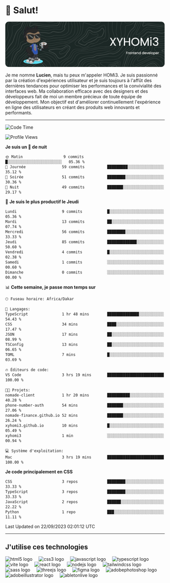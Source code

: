 # 👋 Salut!

![Header](./github-header-image.png)

Je me nomme **Lucien**, mais tu peux m'appeler HOMi3. Je suis passionné par la création d'expériences utilisateur et je suis toujours à l'affût des dernières tendances pour optimiser les performances et la convivialité des interfaces web. Ma collaboration efficace avec des designers et des développeurs fait de moi un membre précieux de toute équipe de développement. Mon objectif est d'améliorer continuellement l'expérience en ligne des utilisateurs en créant des produits web innovants et performants.

---
<!--START_SECTION:waka-->
![Code Time](http://img.shields.io/badge/Code%20Time-4%20hrs%2031%20mins-blue)

![Profile Views](http://img.shields.io/badge/Vues%20du%20profil-682-blue)

**Je suis un 🦉 de nuit** 

```text
🌞 Matin                  9 commits           █░░░░░░░░░░░░░░░░░░░░░░░░   05.36 % 
🌆 Journée                59 commits          █████████░░░░░░░░░░░░░░░░   35.12 % 
🌃 Soirée                 51 commits          ████████░░░░░░░░░░░░░░░░░   30.36 % 
🌙 Nuit                   49 commits          ███████░░░░░░░░░░░░░░░░░░   29.17 % 
```
📅 **Je suis le plus productif le Jeudi** 

```text
Lundi                    9 commits           █░░░░░░░░░░░░░░░░░░░░░░░░   05.36 % 
Mardi                    13 commits          ██░░░░░░░░░░░░░░░░░░░░░░░   07.74 % 
Mercredi                 56 commits          ████████░░░░░░░░░░░░░░░░░   33.33 % 
Jeudi                    85 commits          █████████████░░░░░░░░░░░░   50.60 % 
Vendredi                 4 commits           █░░░░░░░░░░░░░░░░░░░░░░░░   02.38 % 
Samedi                   1 commits           ░░░░░░░░░░░░░░░░░░░░░░░░░   00.60 % 
Dimanche                 0 commits           ░░░░░░░░░░░░░░░░░░░░░░░░░   00.00 % 
```


📊 **Cette semaine, je passe mon temps sur** 

```text
🕑︎ Fuseau horaire: Africa/Dakar

💬 Langages: 
TypeScript               1 hr 48 mins        ██████████████░░░░░░░░░░░   54.43 % 
CSS                      34 mins             ████░░░░░░░░░░░░░░░░░░░░░   17.47 % 
JSON                     17 mins             ██░░░░░░░░░░░░░░░░░░░░░░░   08.99 % 
TSConfig                 13 mins             ██░░░░░░░░░░░░░░░░░░░░░░░   06.65 % 
TOML                     7 mins              █░░░░░░░░░░░░░░░░░░░░░░░░   03.69 % 

🔥 Éditeurs de code: 
VS Code                  3 hrs 19 mins       █████████████████████████   100.00 % 

🐱‍💻 Projets: 
nomade-client            1 hr 20 mins        ██████████░░░░░░░░░░░░░░░   40.28 % 
phone-number-auth        54 mins             ███████░░░░░░░░░░░░░░░░░░   27.06 % 
nomade-finance.github.io 52 mins             ███████░░░░░░░░░░░░░░░░░░   26.24 % 
xyhomi3.github.io        10 mins             █░░░░░░░░░░░░░░░░░░░░░░░░   05.49 % 
xyhomi3                  1 min               ░░░░░░░░░░░░░░░░░░░░░░░░░   00.94 % 

💻 Système d'exploitation: 
Mac                      3 hrs 19 mins       █████████████████████████   100.00 % 
```

**Je code principalement en CSS** 

```text
CSS                      3 repos             ████████░░░░░░░░░░░░░░░░░   33.33 % 
TypeScript               3 repos             ████████░░░░░░░░░░░░░░░░░   33.33 % 
JavaScript               2 repos             ██████░░░░░░░░░░░░░░░░░░░   22.22 % 
Python                   1 repo              ███░░░░░░░░░░░░░░░░░░░░░░   11.11 % 
```




 Last Updated on 22/09/2023 02:01:12 UTC
<!--END_SECTION:waka-->
---

## J'utilise ces technologies

<div align="left">
  <img src="https://skillicons.dev/icons?i=html" height="40" alt="html5 logo"  />
  <img width="12" />
  <img src="https://skillicons.dev/icons?i=css" height="40" alt="css3 logo"  />
  <img width="12" />
  <img src="https://skillicons.dev/icons?i=js" height="40" alt="javascript logo"  />
  <img width="12" />
  <img src="https://skillicons.dev/icons?i=ts" height="40" alt="typescript logo"  />
  <img width="12" />
  <img src="https://skillicons.dev/icons?i=vite" height="40" alt="vite logo"  />
  <img width="12" />
  <img src="https://skillicons.dev/icons?i=react" height="40" alt="react logo"  />
  <img width="12" />
  <img src="https://cdn.jsdelivr.net/gh/devicons/devicon/icons/nodejs/nodejs-original.svg" height="40" alt="nodejs logo"  />
  <img width="12" />
  <img src="https://skillicons.dev/icons?i=tailwind" height="40" alt="tailwindcss logo"  />
  <img width="12" />
  <img src="https://skillicons.dev/icons?i=sass" height="40" alt="sass logo"  />
  <img width="12" />
  <img src="https://skillicons.dev/icons?i=threejs" height="40" alt="threejs logo"  />
  <img width="12" />
  <img src="https://skillicons.dev/icons?i=figma" height="40" alt="figma logo"  />
  <img width="12" />
  <img src="https://skillicons.dev/icons?i=ps" height="40" alt="adobephotoshop logo"  />
  <img width="12" />
  <img src="https://skillicons.dev/icons?i=ai" height="40" alt="adobeillustrator logo"  />
  <img width="12" />
  <img src="https://skillicons.dev/icons?i=ableton" height="40" alt="abletonlive logo"  />
</div>




